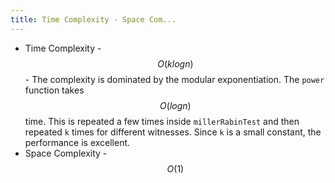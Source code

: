 ```yaml
---
title: Time Complexity - Space Com...
---
```




* Time Complexity - $$O(klogn)$$ - The complexity is dominated by the modular exponentiation. The `power` function takes $$O(logn)$$ time. This is repeated a few times inside `millerRabinTest` and then repeated `k` times for different witnesses. Since `k` is a small constant, the performance is excellent.
* Space Complexity - $$O(1)$$&#x20;
